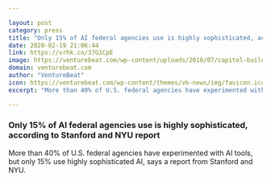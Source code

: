 ```yaml
---

layout: post
category: press
title: "Only 15% of AI federal agencies use is highly sophisticated, according to Stanford and NYU report"
date: 2020-02-19 21:06:44
link: https://vrhk.co/37G1CpE
image: https://venturebeat.com/wp-content/uploads/2016/07/capitol-building.jpg?w=1200&strip=all
domain: venturebeat.com
author: "VentureBeat"
icon: https://venturebeat.com/wp-content/themes/vb-news/img/favicon.ico
excerpt: "More than 40% of U.S. federal agencies have experimented with AI tools, but only 15% use highly sophisticated AI, says a report from Stanford and NYU."

---
```


### Only 15% of AI federal agencies use is highly sophisticated, according to Stanford and NYU report

More than 40% of U.S. federal agencies have experimented with AI tools, but only 15% use highly sophisticated AI, says a report from Stanford and NYU.